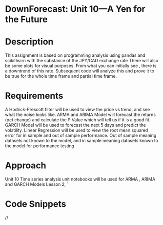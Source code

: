 # DownForecast: Unit 10—A Yen for the Future

# Description
This assignment is based on programming analysis using pandas and scikitlearn with the substance of the JPY/CAD exchange rate
There will also be some plots for visual purposes. From what you can initially see , there is a downtrend of this rate.
Subsequent code will analyze this and prove it to be true for the whole time frame and partial time frame.

# Requirements
A Hodrick-Prescott filter will be used to view the price vs trend, and see what the noise looks like.
ARMA and ARIMA Model will forecast the returns (pct change) and calculate the P Value which will tell us if it is a good fit.
GARCH Model will be used to forecast the next 5 days and predict the volatility.
Linear Regression will be used to view the root mean squared error for in sample and out of sample performance.
Out of sample meaning datasets not known to the model, and in sample meaning datasets known to the model for performance testing

# Approach
Unit 10 Time series analysis unit notebooks will be used for ARMA , ARIMA and GARCH Models Lesson 2, `


# Code Snippets
//
